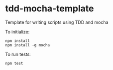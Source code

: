 # tdd-mocha-template
Template for writing scripts using TDD and mocha

To initialize:
```
npm install
npm install -g mocha
```

To run tests:
```
npm test
```